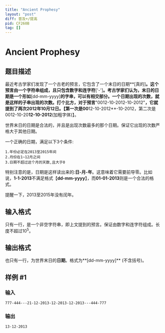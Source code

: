 ```yaml
---
title: "Ancient Prophesy"
layout: "post"
diff: 普及+/提高
pid: CF260B
tag: []
---
```


# Ancient Prophesy

## 题目描述

最近考古学家们发现了一个古老的预言，它包含了一个末日的日期**[真的]**。这个预言由一个字符串组成，且只包含数字和连字符**['-']**。考古学家们认为，末日的日期是一个形如**[dd-mm-yyyy]**的字串，可以有相交部分。一个日期出现的次数，就是这样的子串出现的次数。打个比方，对于预言**"0012-10-2012-10-2012"**，它就提到了两次2012年10月12日。【第一次是00**12-10-2012**-10-2012，第二次是0012-10-20**12-10-2012**(加粗字体)】。

世界末日的日期是合法的，并且是出现次数最多的那个日期。保证它出现的次数严格大于其他日期。

一个正确的日期，满足以下3个条件:

    1.年份必定在2013至2015年间
    2.月份在1~12月之间
    3.日期不超过这个月的天数,且大于0
特别注意的是，日期是这样读出来的:**日-月-年**。这意味着它需要前导零。比如说，**1-1-2013**不满足格式【**dd-mm-yyyy**】，而**01-01-2013**则是一个合法的格式。

提醒一下，2013至2015年没有闰年。

## 输入格式

只有一行，是一个非空字符串，即上文提到的预言。保证由数字和连字符组成。长度不超过$10^5$。

## 输出格式

也只有一行，为世界末日的**日期**。格式为**[dd-mm-yyyy]** (不含括号)。

## 样例 #1

### 输入

```
777-444---21-12-2013-12-2013-12-2013---444-777

```

### 输出

```
13-12-2013
```

